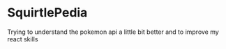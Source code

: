 # SquirtlePedia
Trying to understand the pokemon api a little bit better and to improve my react skills
